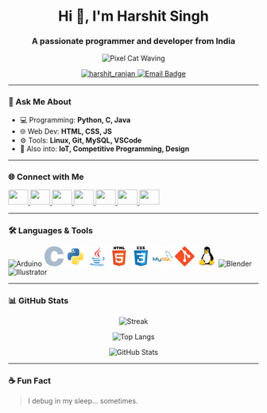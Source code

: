 <h1 align="center">Hi 👋, I'm Harshit Singh</h1>
<h3 align="center">A passionate programmer and developer from India</h3>

<p align="center">
  <img src="https://media.giphy.com/media/QvBoMEcQ7DQXK/giphy.gif" width="200" alt="Pixel Cat Waving"/>
</p>

<p align="center">
  <a href="https://twitter.com/harshit_ranjan" target="_blank">
    <img src="https://img.shields.io/twitter/follow/harshit_ranjan?logo=twitter&style=for-the-badge" alt="harshit_ranjan" />
  </a>
  <a href="mailto:harshit.x.singh@gmail.com">
    <img src="https://img.shields.io/badge/Email-harshit.x.singh@gmail.com-red?style=for-the-badge&logo=gmail" alt="Email Badge" />
  </a>
</p>

---

### 💬 Ask Me About

- 💻 Programming: **Python, C, Java**
- 🌐 Web Dev: **HTML, CSS, JS**
- ⚙️ Tools: **Linux, Git, MySQL, VSCode**
- 🧠 Also into: **IoT, Competitive Programming, Design**

---

### 🌐 Connect with Me

<p align="left">
  <a href="https://twitter.com/harshit_ranjan" target="_blank">
    <img src="https://raw.githubusercontent.com/rahuldkjain/github-profile-readme-generator/master/src/images/icons/Social/twitter.svg" height="30" width="40" />
  </a>
  <a href="https://www.linkedin.com/in/harshit-ranjan-singh-2b5b49246/" target="_blank">
    <img src="https://raw.githubusercontent.com/rahuldkjain/github-profile-readme-generator/master/src/images/icons/Social/linked-in-alt.svg" height="30" width="40" />
  </a>
  <a href="https://instagram.com/har5h1t" target="_blank">
    <img src="https://raw.githubusercontent.com/rahuldkjain/github-profile-readme-generator/master/src/images/icons/Social/instagram.svg" height="30" width="40" />
  </a>
  <a href="https://www.codechef.com/users/harshitxsingh" target="_blank">
    <img src="https://cdn.iconscout.com/icon/free/png-256/codechef-3628695-3031926.png" height="30" width="40" />
  </a>
  <a href="https://www.hackerrank.com/harshit_x_singh" target="_blank">
    <img src="https://raw.githubusercontent.com/rahuldkjain/github-profile-readme-generator/master/src/images/icons/Social/hackerrank.svg" height="30" width="40" />
  </a>
  <a href="https://codeforces.com/profile/harshit.x.singh" target="_blank">
    <img src="https://raw.githubusercontent.com/rahuldkjain/github-profile-readme-generator/master/src/images/icons/Social/codeforces.svg" height="30" width="40" />
  </a>
  <a href="https://www.leetcode.com/subhamz" target="_blank">
    <img src="https://raw.githubusercontent.com/rahuldkjain/github-profile-readme-generator/master/src/images/icons/Social/leet-code.svg" height="30" width="40" />
  </a>
</p>

---

### 🛠️ Languages & Tools

<p align="left">
  <img src="https://cdn.worldvectorlogo.com/logos/arduino-1.svg" alt="Arduino" width="40" height="40" />
  <img src="https://raw.githubusercontent.com/devicons/devicon/master/icons/c/c-original.svg" alt="C" width="40" height="40" />
  <img src="https://raw.githubusercontent.com/devicons/devicon/master/icons/python/python-original.svg" alt="Python" width="40" height="40" />
  <img src="https://raw.githubusercontent.com/devicons/devicon/master/icons/java/java-original.svg" alt="Java" width="40" height="40" />
  <img src="https://raw.githubusercontent.com/devicons/devicon/master/icons/html5/html5-original-wordmark.svg" alt="HTML5" width="40" height="40" />
  <img src="https://raw.githubusercontent.com/devicons/devicon/master/icons/css3/css3-original-wordmark.svg" alt="CSS3" width="40" height="40" />
  <img src="https://raw.githubusercontent.com/devicons/devicon/master/icons/mysql/mysql-original-wordmark.svg" alt="MySQL" width="40" height="40" />
  <img src="https://raw.githubusercontent.com/devicons/devicon/master/icons/git/git-original.svg" alt="Git" width="40" height="40" />
  <img src="https://raw.githubusercontent.com/devicons/devicon/master/icons/linux/linux-original.svg" alt="Linux" width="40" height="40" />
  <img src="https://download.blender.org/branding/community/blender_community_badge_white.svg" alt="Blender" width="40" height="40" />
  <img src="https://www.vectorlogo.zone/logos/adobe_illustrator/adobe_illustrator-icon.svg" alt="Illustrator" width="40" height="40" />
</p>

---

### 📊 GitHub Stats

<p align="center">
  <img src="https://github-readme-streak-stats.herokuapp.com/?user=harrhx&theme=tokyonight&hide_border=true" alt="Streak" />
</p>

<p align="center">
  <img src="https://github-readme-stats.vercel.app/api/top-langs?username=harrhx&show_icons=true&locale=en&layout=compact&theme=tokyonight&hide_border=true" alt="Top Langs" />
</p>

<p align="center">
  <img src="https://github-readme-stats.vercel.app/api?username=harrhx&show_icons=true&locale=en&theme=tokyonight&hide_border=true" alt="GitHub Stats" />
</p>

---

### ☕ Fun Fact
> I debug in my sleep... sometimes.

